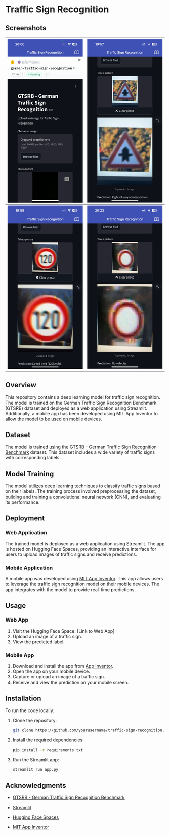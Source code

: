 # Traffic Sign Recognition

## Screenshots

| ![Screenshot 1](screenshots/1.jpeg) | ![Screenshot 2](screenshots/2.jpeg) |
| :---------------------------------: | :---------------------------------: |
| ![Screenshot 3](screenshots/3.jpeg) | ![Screenshot 4](screenshots/4.jpeg) |

## Overview

This repository contains a deep learning model for traffic sign recognition. The model is trained on the German Traffic Sign Recognition Benchmark (GTSRB) dataset and deployed as a web application using Streamlit. Additionally, a mobile app has been developed using MIT App Inventor to allow the model to be used on mobile devices.

## Dataset

The model is trained using the [GTSRB - German Traffic Sign Recognition Benchmark](https://www.kaggle.com/datasets/meowmeowmeowmeowmeow/gtsrb-german-traffic-sign) dataset. This dataset includes a wide variety of traffic signs with corresponding labels.

## Model Training

The model utilizes deep learning techniques to classify traffic signs based on their labels. The training process involved preprocessing the dataset, building and training a convolutional neural network (CNN), and evaluating its performance.

## Deployment

### Web Application

The trained model is deployed as a web application using Streamlit. The app is hosted on Hugging Face Spaces, providing an interactive interface for users to upload images of traffic signs and receive predictions.

### Mobile Application

A mobile app was developed using [MIT App Inventor](http://appinventor.mit.edu/). This app allows users to leverage the traffic sign recognition model on their mobile devices. The app integrates with the model to provide real-time predictions.

## Usage

### Web App

1. Visit the Hugging Face Space: [Link to Web App]
2. Upload an image of a traffic sign.
3. View the predicted label.

### Mobile App

1. Download and install the app from [App Inventor](http://appinventor.mit.edu/).
2. Open the app on your mobile device.
3. Capture or upload an image of a traffic sign.
4. Receive and view the prediction on your mobile screen.

## Installation

To run the code locally:

1. Clone the repository:

   ```bash
   git clone https://github.com/yourusername/traffic-sign-recognition.git

   ```

2. Install the required dependencies:

   ```bash
   pip install -r requirements.txt

   ```

3. Run the Streamlit app:
   ```bash
   streamlit run app.py
   ```

## Acknowledgments

- [GTSRB - German Traffic Sign Recognition Benchmark](https://www.kaggle.com/datasets/meowmeowmeowmeowmeow/gtsrb-german-traffic-sign)

- [Streamlit](https://streamlit.io/)

- [Hugging Face Spaces](https://huggingface.co/spaces/zafermbilen/german-traffic-sign-recognition)

- [MIT App Inventor](http://appinventor.mit.edu/)
